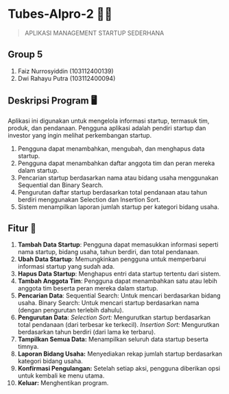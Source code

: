 # Tubes-Alpro-2 🧑‍💻
> APLIKASI MANAGEMENT STARTUP SEDERHANA
## Group 5
1. Faiz Nurrosyiddin (103112400139)
2. Dwi Rahayu Putra (103112400094)
## Deskripsi Program 🖥️
Aplikasi ini digunakan untuk mengelola informasi startup, termasuk tim, produk, dan pendanaan. Pengguna aplikasi adalah pendiri startup dan investor yang ingin melihat perkembangan startup.
1. Pengguna dapat menambahkan, mengubah, dan menghapus data startup.
2. Pengguna dapat menambahkan daftar anggota tim dan peran mereka dalam startup.
3. Pencarian startup berdasarkan nama atau bidang usaha menggunakan Sequential dan Binary Search.
4. Pengurutan daftar startup berdasarkan total pendanaan atau tahun berdiri menggunakan Selection dan Insertion Sort.
5. Sistem menampilkan laporan jumlah startup per kategori bidang usaha.  
## Fitur 🤖
1. **Tambah Data Startup**: Pengguna dapat memasukkan informasi seperti nama startup, bidang usaha, tahun berdiri, dan total pendanaan.
2. **Ubah Data Startup**: Memungkinkan pengguna untuk memperbarui informasi startup yang sudah ada.
3. **Hapus Data Startup**: Menghapus entri data startup tertentu dari sistem.
4. **Tambah Anggota Tim**: Pengguna dapat menambahkan satu atau lebih anggota tim beserta peran mereka dalam startup.
5. **Pencarian Data**: Sequential Search: Untuk mencari berdasarkan bidang usaha. Binary Search: Untuk mencari startup berdasarkan nama (dengan pengurutan terlebih dahulu).
6. **Pengurutan Data**: _Selection Sort:_ Mengurutkan startup berdasarkan total pendanaan (dari terbesar ke terkecil). _Insertion Sort:_ Mengurutkan berdasarkan tahun berdiri (dari lama ke terbaru).
7. **Tampilkan Semua Data:** Menampilkan seluruh data startup beserta timnya.
8. **Laporan Bidang Usaha:** Menyediakan rekap jumlah startup berdasarkan kategori bidang usaha.
9. **Konfirmasi Pengulangan:** Setelah setiap aksi, pengguna diberikan opsi untuk kembali ke menu utama.
10. **Keluar:** Menghentikan program.
